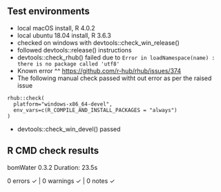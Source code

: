 ## Test environments

* local macOS install, R 4.0.2
* local ubuntu 18.04 install, R 3.6.3
* checked on windows with devtools::check_win_release()
* followed devtools::release() instructions
* devtools::check_rhub() failed due to `Error in loadNamespace(name) : there is no package called 'utf8'`
* Known error ^^ https://github.com/r-hub/rhub/issues/374
* The following manual check passed witht out error as per the raised issue

```
rhub::check(
  platform="windows-x86_64-devel",
  env_vars=c(R_COMPILE_AND_INSTALL_PACKAGES = "always")
)
```

* devtools::check_win_devel() passed

## R CMD check results

bomWater 0.3.2
Duration: 23.5s

0 errors ✓ | 0 warnings ✓ | 0 notes ✓
